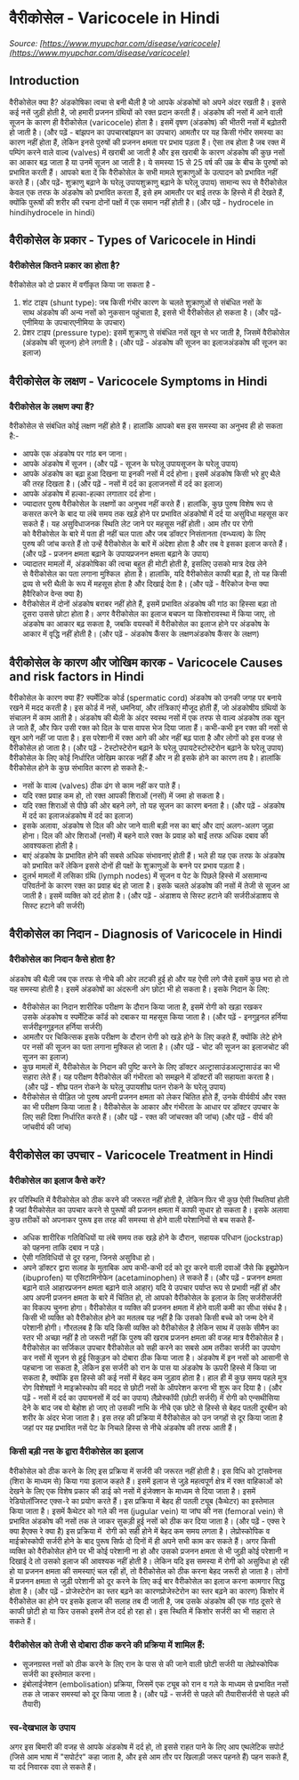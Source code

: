 # वैरीकोसेल - Varicocele in Hindi
_Source: [https://www.myupchar.com/disease/varicocele](https://www.myupchar.com/disease/varicocele)_

## Introduction
वैरीकोसेल क्या है?
अंडकोषिका त्वचा से बनी थैली है जो आपके अंडकोषों को अपने अंदर रखती है। इससे कई नसें जुड़ी होती है, जो हमारी प्रजनन ग्रंथियों को रक्त प्रदान करती हैं। अंडकोष की नसों में आने वाली सूजन के कारण ही वैरीकोसेल (varicocele) होता है। इसमें वृषण (अंडकोष) की भीतरी नसों में बढ़ोतरी हो जाती है।
(और पढ़ें - बांझपन का उपचारबांझपन का उपचार)
आमतौर पर यह किसी गंभीर समस्या का कारण नहीं होता हैं, लेकिन इनसे पुरुषों की प्रजनन क्षमता पर प्रभाव पड़ता हैं। ऐसा तब होता है जब रक्त में पम्पिंग करने वाले वाल्व (valves) में खराबी आ जाती है और इस खराबी के कारण अंडकोष की कुछ नसों का आकार बढ़ जाता है या उनमें सूजन आ जाती है। ये समस्या 15 से 25 वर्ष की उम्र के बीच के पुरुषों को प्रभावित करती हैं। आपको बता दें कि वैरीकोसेल के सभी मामले शुक्राणुओं के उत्पादन को प्रभावित नहीं करते हैं।
(और पढ़ें- शुक्राणु बढ़ाने के घरेलू उपायशुक्राणु बढ़ाने के घरेलू उपाय)
सामान्य रूप से वैरीकोसेल केवल एक तरफ के अंडकोष को प्रभावित करता हैं, इसे हम आमतौर पर बाई तरफ के हिस्से में ही देखते हैं, क्योंकि पुरूषों की शरीर की रचना दोनों पक्षों में एक समान नहीं होती है।
(और पढ़ें - hydrocele in hindihydrocele in hindi)

## वैरीकोसेल के प्रकार - Types of Varicocele in Hindi
### वैरीकोसेल कितने प्रकार का होता है?
वैरीकोसेल को दो प्रकार में वर्गीकृत किया जा सकता है -
1. शंट टाइप (shunt type):
जब किसी गंभीर कारण के चलते शुक्राणुओं से संबंधित नसों के साथ अंडकोष की अन्य नसों को नुकसान पहुंचाता है, इससे भी वैरीकोसेल हो सकता है।
(और पढ़ें- एनीमिया के उपचारएनीमिया के उपचार)
2. प्रेशर टाइप (pressure type):
इसमें शुक्राणु से संबंधित नसें खून से भर जाती है, जिसमें वैरीकोसेल (अंडकोष की सूजन) होने लगती है।
(और पढ़ें - अंडकोष की सूजन का इलाजअंडकोष की सूजन का इलाज)

## वैरीकोसेल के लक्षण - Varicocele Symptoms in Hindi
### वैरीकोसेल के लक्षण क्या हैं?
वैरीकोसेल से संबंधित कोई लक्षण नहीं होते हैं। हालांकि आपको बस इस समस्या का अनुभव ही हो सकता है:-
- आपके एक अंडकोष पर गांठ बन जाना।
- आपके अंडकोष में सूजन। (और पढ़ें - सूजन के घरेलू उपायसूजन के घरेलू उपाय)
- आपके अंडकोष का बढ़ा हुआ दिखना या इनकी नसों में दर्द होना। इसमें अंडकोष किसी भरे हुए थैले की तरह दिखता है। (और पढ़ें - नसों में दर्द का इलाजनसों में दर्द का इलाज)
- आपके अंडकोष में हल्का-हल्का लगातार दर्द होना।
- ज्यादातर पुरुष वैरीकोसेल के लक्षणों का अनुभव नहीं करते हैं। हालांकि, कुछ पुरुष विशेष रूप से कसरत करने के बाद या लंबे समय तक खड़े होने पर प्रभावित अंडकोषों में दर्द या असुविधा महसूस कर सकते हैं। यह असुविधाजनक स्थिति लेट जाने पर महसूस नहीं होती। आम तौर पर रोगी को वैरीकोसेल के बारे में पता ही नहीं चल पाता और जब डॉक्टर निसंतानता (वन्ध्यत्व) के लिए पुरुष की जांच करते हैं तो उन्हें वैरीकोसेल के बारें में अंदेशा होता है और तब वे इसका इलाज करते हैं। (और पढ़ें - प्रजनन क्षमता बढ़ाने के उपायप्रजनन क्षमता बढ़ाने के उपाय)
- ज्यादातर मामलों में, अंडकोषिका की त्वचा बहुत ही मोटी होती है, इसलिए उसको मात्र देख लेने से वैरीकोसेल का पता लगाना मुश्किल  होता है। हालांकि, यदि वैरीकोसेल काफी बड़ा है, तो यह किसी द्रव्य से भरी थैली के रूप में महसूस होता है और दिखाई देता है। (और पढ़ें - वैरिकोज वेन्स क्या हैवैरिकोज वेन्स क्या है)
- वैरीकोसेल में दोनों अंडकोष बराबर नहीं होते हैं, इसमें प्रभावित अंडकोष की गांठ का हिस्सा बड़ा तो दूसरा उससे छोटा होता है। अगर वैरीकोसेल का इलाज बचपन या किशोरावस्था में किया जाए, तो अंडकोष का आकार बढ़ सकता है, जबकि वयस्कों में वैरीकोसेल का इलाज होने पर अंडकोष के आकार में वृद्धि नहीं होती है।
(और पढ़ें - अंडकोष कैंसर के लक्षणअंडकोष कैंसर के लक्षण)

## वैरीकोसेल के कारण और जोखिम कारक - Varicocele Causes and risk factors in Hindi
वैरीकोसेल के कारण क्या हैं?
स्पर्मेटिक कोर्ड (spermatic cord) अंडकोष को उनकी जगह पर बनाये रखने में मदद करती है। इस कोर्ड में नसें, धमनियां, और तंत्रिकाएं मौजूद होती हैं, जो अंडकोषीय ग्रंथियों के संचालन में काम आती है। अंडकोष की थैली के अंदर स्वस्थ नसों में एक तरफ से वाल्व अंडकोष तक खून ले जाते हैं, और फिर उसी रक्त को दिल के पास वापस भेज दिया जाता हैं। कभी-कभी इन रक्त की नसों से खून आगे नहीं जा पाता है। इस परेशानी में रक्त आगे की ओर नहीं बढ़ पाता है और लोगों को इस वजह से वैरीकोसेल हो जाता है।
(और पढ़ें - टेस्टोस्टेरोन बढ़ाने के घरेलू उपायटेस्टोस्टेरोन बढ़ाने के घरेलू उपाय)
वैरीकोसेल के लिए कोई निर्धारित जोखिम कारक नहीं हैं और न ही इसके होने का कारण तय है। हालांकि वैरीकोसेल होने के कुछ संभावित कारण हो सकते है:-
- नसों के वाल्व (valves) ठीक ढंग से काम नहीं कर पाते हैं।
- यदि रक्त प्रवाह कम हो, तो रक्त आपकी शिराओं (नसों) में जमा हो सकता है।
- यदि रक्त शिराओं से पीछे की ओर बहने लगे, तो यह सूजन का कारण बनता है। (और पढ़ें - अंडकोष में दर्द का इलाजअंडकोष में दर्द का इलाज)
- इसके अलावा, अंडकोष से दिल की ओर जाने वाली बड़ी नस का बाएं और दाएं अलग-अलग जुड़ा होना। दिल की ओर शिराओं (नसों) में बहने वाले रक्त के प्रवाह को बाईं तरफ अधिक दबाव की आवश्यकता होती है।
- बाएं अंडकोष के प्रभावित होने की सबसे अधिक संभावनाएं होती हैं। भले ही यह एक तरफ के अंडकोष को प्रभावित करें लेकिन इससे दोनों ही पक्षों के शुक्राणुओं के बनने पर प्रभाव पड़ता है।
- दुलर्भ मामलों में लसिका ग्रंथि (lymph nodes) में सूजन व पेट के पिछले हिस्से में असामान्य परिवर्तनों के कारण रक्त का प्रवाह बंद हो जाता है। इसके चलते अंडकोष की नसों में तेजी से सूजन आ जाती है। इसमें व्यक्ति को दर्द होता है।
(और पढ़ें - अंडाशय से सिस्ट हटाने की सर्जरीअंडाशय से सिस्ट हटाने की सर्जरी)

## वैरीकोसेल का निदान - Diagnosis of Varicocele in Hindi
### वैरीकोसेल का निदान कैसे होता है?
अंडकोष की थैली जब एक तरफ से नीचे की ओर लटकी हुई हो और यह ऐसी लगे जैसे इसमें कुछ भरा हो तो यह समस्या होती है। इसमें अंडकोषों का अंदरूनी अंग छोटा भी हो सकता है। इसके निदान के लिए:
- वैरीकोसेल का निदान शारीरिक परीक्षण के दौरान किया जाता है, इसमें रोगी को खड़ा रखकर उसके अंडकोष व स्पर्मेटिक कॉर्ड को दबाकर या महसूस किया जाता है। (और पढ़ें - इनगुइनल हर्निया सर्जरीइनगुइनल हर्निया सर्जरी)
- आमतौर पर चिकित्सक इसके परीक्षण के दौरान रोगी को खड़े होने के लिए कहते हैं, क्योंकि लेटे होने पर नसों की सूजन का पता लगाना मुश्किल हो जाता है। (और पढ़ें - चोट की सूजन का इलाजचोट की सूजन का इलाज)
- कुछ मामलों में, वैरीकोसेल के निदान की पुष्टि करने के लिए डॉक्टर अल्ट्रासाउंडअल्ट्रासाउंड का भी सहारा लेते हैं। यह परीक्षण वैरीकोसेल की गंभीरता को समझने में डॉक्टरों की सहायता करता है। (और पढ़ें - शीघ्र पतन रोकने के घरेलू उपायशीघ्र पतन रोकने के घरेलू उपाय)
- वैरीकोसेल से पीड़ित जो पुरुष अपनी प्रजनन क्षमता को लेकर चिंतित होते हैं, उनके वीर्यवीर्य और रक्त का भी परीक्षण किया जाता है। वैरीकोसेल के आकार और गंभीरता के आधार पर डॉक्टर उपचार के लिए सही दिशा निर्धारित करते हैं। (और पढ़ें - रक्त की जांचरक्त की जांच)
(और पढ़ें - वीर्य की जांचवीर्य की जांच)


## वैरीकोसेल का उपचार - Varicocele Treatment in Hindi
### वैरीकोसेल का इलाज कैसे करें?
हर परिस्थिति में वैरीकोसेल को ठीक करने की जरूरत नहीं होती है, लेकिन फिर भी कुछ ऐसी स्थितियां होती है जहां वैरीकोसेल का उपचार करने से पुरूषों की प्रजनन क्षमता में काफी सुधार हो सकता है। इसके अलावा कुछ तरीकों को अपनाकर पुरूष इस तरह की समस्या से होने वाली परेशानियों से बच सकते हैं-
- अधिक शारीरिक गतिविधियों या लंबे समय तक खड़े होने के दौरान, सहायक परिधान (jockstrap) को पहनना ताकि दबाव न पड़े।
- ऐसी गतिविधियों से दूर रहना, जिनसे असुविधा हो।
- अपने डॉक्टर द्वारा सलाह के मुताबिक आप कभी-कभी दर्द को दूर करने वाली दवाओं जैसे कि इबुप्रोफेन (ibuprofen) या एसिटामिनोफेन (acetaminophen) ले सकते हैं।
(और पढ़ें - प्रजनन क्षमता बढ़ाने वाले आहारप्रजनन क्षमता बढ़ाने वाले आहार)
यदि ये उपचार पर्याप्त रूप से प्रभावी नहीं हों और आप अपनी प्रजनन क्षमता के बारे में चिंतित हो, तो आपको वैरीकोसेल के इलाज के लिए सर्जरीसर्जरी का विकल्प चुनना होगा।
वैरीकोसेल व व्यक्ति की प्रजनन क्षमता में होने वाली कमी का सीधा संबंध है। किसी भी व्यक्ति को वैरीकोसेल होने का मतलब यह नहीं है कि उसको किसी बच्चे को जन्म देने में परेशानी होगी। गौरतलब है कि यदि किसी व्यक्ति को वैरीकोसेल है लेकिन साथ में उसके सीमैन का स्तर भी अच्छा नहीं है तो जरूरी नहीं कि पुरुष की खराब प्रजनन क्षमता की वजह मात्र वैरीकोसेल है।
वैरीकोसेल का सर्जिकल उपचार
वैरीकोसेल को सही करने का सबसे आम तरीका सर्जरी का उपयोग कर नसों में सूजन से हुई सिकुड़न को दोबारा ठीक किया जाता है। अंडकोष में इन नसों को आसानी से पहचाना जा सकता है, लेकिन इस सर्जरी को रान के पास या अंडकोष के ऊपरी हिस्से में किया जा सकता है, क्योंकि इस हिस्से की कई नसों में बेहद कम जुड़ाव होता है। हाल ही में कुछ समय पहले मूत्र रोग विशेषज्ञों ने माइक्रोस्कोप की मदद से छोटी नसों के ऑपरेशन करना भी शुरू कर दिया है।
(और पढ़ें - नसों में दर्द का उपायनसों में दर्द का उपाय)
लैप्रोस्कॉपी (छोटी सर्जरी) में रोगी को एन्सथीसिया देने के बाद जब वो बेहोश हो जाए तो उसकी नाभि के नीचे एक छोटे से हिस्से से बेहद पतली दूरबीन को शरीर के अंदर भेजा जाता है। इस तरह की प्रक्रिया में वैरीकोसेल को उन जगहों से दूर किया जाता है जहां पर यह प्रभावित नसें पेट के निचले हिस्स से नीचे अंडकोष की तरफ आती हैं।
### किसी बड़ी नस के द्वारा वैरीकोसेल का इलाज
वैरीकोसेल को ठीक करने के लिए इस प्रक्रिया में सर्जरी की जरूरत नहीं होती है। इस विधि को ट्रांसवेनस (शिरा के माध्यम से) किया गया इलाज कहते हैं। इसमें इलाज से जुड़े महत्वपूर्ण क्षेत्र में रक्त वाहिकाओं को देखने के लिए एक विशेष प्रकार की डाई को नसों में इंजेक्शन के माध्यम से दिया जाता है। इसमें रेडियोलॉजिस्ट एक्स-रे का प्रयोग करते हैं। इस प्रक्रिया में बेहद ही पतली ट्यूब (कैथेटर) का इस्तेमाल किया जाता है। इसमें कैथेटर को गले की नस (jugular vein) या जांघ की नस (femoral vein) से प्रभावित अंडकोष की नसों तक ले जाकर सुकड़ी हुई नसों को ठीक कर दिया जाता है।
(और पढ़ें - एक्स रे क्या हैएक्स रे क्या है)
इस प्रक्रिया में  रोगी को सही होने में बेहद कम समय लगता है। लेप्रोस्कोपिक व माईक्रोस्कोपी सर्जरी होने के बाद पुरूष सिर्फ दो दिनों में ही अपने सभी काम कर सकते हैं।
अगर किसी व्यक्ति को वैरीकोसेल होने पर भी कोई परेशानी ना हो और उसको प्रजनन क्षमता से भी जुड़ी कोई परेशानी न दिखाई दे तो उसको इलाज की आवश्यक नहीं होती है। लेकिन यदि इस समस्या में रोगी को असुविधा हो रही हो या प्रजनन क्षमता की समस्याएं चल रही हों, तो वैरीकोसेल को ठीक करना बेहद जरूरी हो जाता है। लोगों में प्रजनन क्षमता से जुड़ी परेशानी को दूर करने के लिए कई बार वैरीकोसेल का इलाज करना कामगार सिद्ध होता है।
(और पढ़ें - प्रोजेस्टेरोन का स्तर बढ़ने का कारणप्रोजेस्टेरोन का स्तर बढ़ने का कारण)
किशोर में वैरीकोसेल का होने पर इसके इलाज की सलाह तब दी जाती है, जब उसके अंडकोष की एक गांठ दूसरे से काफी छोटी हो या फिर उसको इसमें तेज दर्द हो रहा हो। इस स्थिति में किशोर सर्जरी का भी सहारा ले सकते हैं।
### वैरीकोसेल को तेजी से दोबारा ठीक करने की प्रक्रिया में शामिल हैं:
- सूजनग्रस्त नसों को ठीक करने के लिए रान के पास से की जाने वाली छोटी सर्जरी या लेप्रोस्कोपिक सर्जरी का इस्तेमाल करना।
- इंबोलाईजेशन (embolisation) प्रक्रिया, जिसमें एक ट्यूब को रान व गले के माध्यम से प्रभावित नसों तक ले जाकर समस्यां को दूर किया जाता है।
(और पढ़ें - सर्जरी से पहले की तैयारीसर्जरी से पहले की तैयारी)
### स्व-देखभाल के उपाय
अगर इस बिमारी की वजह से आपके अंडकोष में दर्द हो, तो इससे राहत पाने के लिए आप एथलेटिक सपोर्ट (जिसे आम भाषा में "सपोर्टर" कहा जाता है, और इसे आम तौर पर खिलाड़ी जरूर पहनते हैं) पहन सकते हैं, या दर्द निवारक दवा ले सकते हैं।

